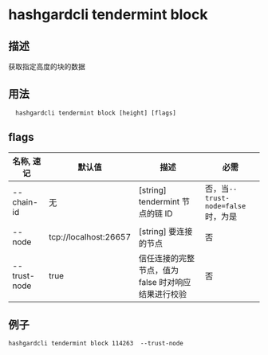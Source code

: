 # hashgardcli tendermint block

## 描述

获取指定高度的块的数据

## 用法

```
  hashgardcli tendermint block [height] [flags]
```

## flags

| 名称, 速记   | 默认值                | 描述                                                | 必需                               |
| ------------ | --------------------- | --------------------------------------------------- | ---------------------------------- |
| --chain-id   | 无                    | [string] tendermint 节点的链 ID                     | 否，当`--trust-node=false`时，为是 |
| --node       | tcp://localhost:26657 | [string] 要连接的节点                               | 否                                 |
| --trust-node | true                  | 信任连接的完整节点，值为 false 时对响应结果进行校验 | 否                                 |

## 例子

```shell
hashgardcli tendermint block 114263  --trust-node
```
